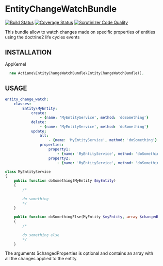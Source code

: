 # EntityChangeWatchBundle

[![Build Status](https://travis-ci.org/actiane/EntityChangeWatchBundle.svg?branch=v2.0)](https://travis-ci.org/actiane/EntityChangeWatchBundle)
[![Coverage Status](https://coveralls.io/repos/github/actiane/EntityChangeWatchBundle/badge.svg?branch=v2.0)](https://coveralls.io/github/actiane/EntityChangeWatchBundle?branch=v2.0)
[![Scrutinizer Code Quality](https://scrutinizer-ci.com/g/actiane/EntityChangeWatchBundle/badges/quality-score.png?b=v2.0)](https://scrutinizer-ci.com/g/actiane/EntityChangeWatchBundle/?branch=v2.0)

This bundle allow to watch changes made on specific properties of entities using the doctrine2 life cycles events

## INSTALLATION

AppKernel
```php
  new Actiane\EntityChangeWatchBundle\EntityChangeWatchBundle(),
```

## USAGE

```yaml
entity_change_watch:
    classes:
        Entity\MyEntity:
            create:
                - {name: 'MyEntityService', method: 'doSomething'}
            delete:
                - {name: 'MyEntityService', method: 'doSomething'}
            update:
                all:
                    - {name: 'MyEntityService', method: 'doSomething'}
                properties:
                    property1:
                        - {name: 'MyEntityService', method: 'doSomething'}
                    property2:
                        - {name: 'MyEntityService', method: 'doSomethingElse'}
```


```php
class MyEntityService
{
    public function doSomething(MyEntity $myEntity)
    {
        /*
        
        do something
        */
    }
    
    public function doSomethingElse(MyEntity $myEntity, array $changedProperties)
    {
        /*
        
        do something else
        */
    }
```

The arguments $changedProperties is optional and contains an array with all the changes applied to the entity.